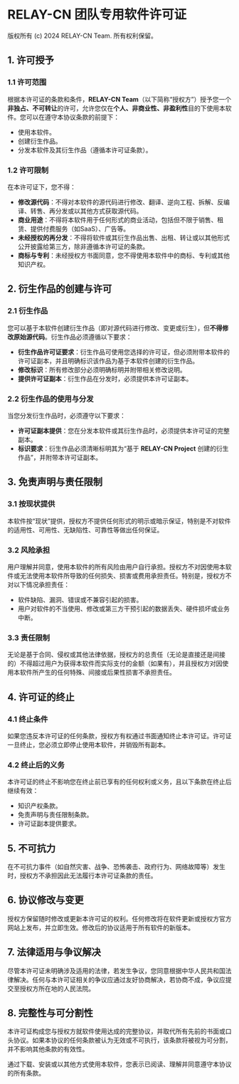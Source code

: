# RELAY-CN 团队专用软件许可证

版权所有 (c) 2024 RELAY-CN Team. 所有权利保留。

## 1. 许可授予

### 1.1 许可范围

根据本许可证的条款和条件，**RELAY-CN Team**（以下简称“授权方”）授予您一个**非独占、不可转让**的许可，允许您仅在**个人、非商业性、非盈利性**目的下使用本软件。您可以在遵守本协议条款的前提下：

- 使用本软件。
- 创建衍生作品。
- 分发本软件及其衍生作品（遵循本许可证条款）。

### 1.2 许可限制

在本许可证下，您不得：

- **修改源代码**：不得对本软件的源代码进行修改、翻译、逆向工程、拆解、反编译、转售、再分发或以其他方式获取源代码。
- **商业用途**：不得将本软件用于任何形式的商业活动，包括但不限于销售、租赁、提供付费服务（如SaaS）、广告等。
- **未经授权的再分发**：不得将软件或其衍生作品出售、出租、转让或以其他形式公开披露给第三方，除非遵循本许可证的条款。
- **商标与专利**：未经授权方书面同意，您不得使用本软件中的商标、专利或其他知识产权。

## 2. 衍生作品的创建与许可

### 2.1 衍生作品

您可以基于本软件创建衍生作品（即对源代码进行修改、变更或衍生），但**不得修改原始源代码**。衍生作品必须遵循以下要求：

- **衍生作品许可证要求**：衍生作品可使用您选择的许可证，但必须附带本软件的许可证副本，并且明确标识该作品为基于本软件创建的衍生作品。
- **修改标识**：所有修改部分必须明确标明并附带相关修改说明。
- **提供许可证副本**：衍生作品在分发时，必须提供本许可证副本。

### 2.2 衍生作品的使用与分发

当您分发衍生作品时，必须遵守以下要求：

- **许可证副本提供**：您在分发本软件或其衍生作品时，必须提供本许可证的完整副本。
- **标识要求**：衍生作品必须清晰标明其为“基于 **RELAY-CN Project** 创建的衍生作品”，并附带本许可证副本。

## 3. 免责声明与责任限制

### 3.1 按现状提供

本软件按“现状”提供，授权方不提供任何形式的明示或暗示保证，特别是不对软件的适用性、可用性、无缺陷性、可靠性等做出任何保证。

### 3.2 风险承担

用户理解并同意，使用本软件的所有风险由用户自行承担。授权方不对因使用本软件或无法使用本软件所导致的任何损失、损害或费用承担责任。特别是，授权方不对以下情况承担责任：

- 软件缺陷、漏洞、错误或不兼容引起的损害。
- 用户对软件的不当使用、修改或第三方干预引起的数据丢失、硬件损坏或业务中断。

### 3.3 责任限制

无论是基于合同、侵权或其他法律依据，授权方的总责任（无论是直接还是间接的）不得超过用户为获得本软件而实际支付的金额（如果有），并且授权方对因使用本软件所产生的任何特殊、间接或后果性损害不承担责任。

## 4. 许可证的终止

### 4.1 终止条件

如果您违反本许可证的任何条款，授权方有权通过书面通知终止本许可证。许可证一旦终止，您必须立即停止使用本软件，并销毁所有副本。

### 4.2 终止后的义务

本许可证的终止不影响您在终止前已享有的任何权利或义务，且以下条款在终止后继续有效：

- 知识产权条款。
- 免责声明与责任限制条款。
- 许可证副本提供要求。

## 5. 不可抗力

在不可抗力事件（如自然灾害、战争、恐怖袭击、政府行为、网络故障等）发生时，授权方不承担因此无法履行本许可证条款的责任。

## 6. 协议修改与变更

授权方保留随时修改或更新本许可证的权利。任何修改将在软件更新或授权方官方网站上发布，并立即生效。修改后的协议适用于所有软件的新版本。

## 7. 法律适用与争议解决

尽管本许可证未明确涉及适用的法律，若发生争议，您同意根据中华人民共和国法律解决。任何与本许可证相关的争议应通过友好协商解决，若协商不成，争议应提交至授权方所在地的人民法院。

## 8. 完整性与可分割性

本许可证构成您与授权方就软件使用达成的完整协议，并取代所有先前的书面或口头协议。如果本协议的任何条款被认为无效或不可执行，该条款将被视为可分割，并不影响其他条款的有效性。

通过下载、安装或以其他方式使用本软件，您表示已阅读、理解并同意遵守本协议的所有条款。
